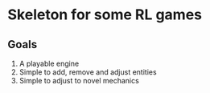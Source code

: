 # Skeleton for some RL games

## Goals

1. A playable engine
2. Simple to add, remove and adjust entities
3. Simple to adjust to novel mechanics